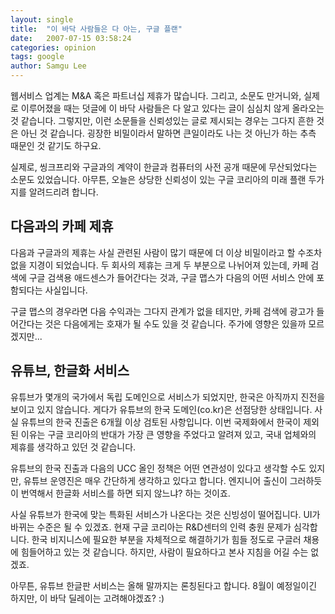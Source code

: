 ```yaml
---
layout: single
title:  "이 바닥 사람들은 다 아는, 구글 플랜"
date:   2007-07-15 03:58:24
categories: opinion
tags: google
author: Samgu Lee
---
```

웹서비스 업계는 M&A 혹은 파트너십 제휴가 많습니다. 그리고, 소문도 만거니와, 실제로 이루어졌을 때는 덧글에 이 바닥 사람들은 다 알고 있다는 글이 심심치 않게 올라오는 것 같습니다. 그렇지만, 이런 소문들을 신뢰성있는 글로 제시되는 경우는 그다지 흔한 것은 아닌 것 같습니다. 굉장한 비밀이라서 말하면 큰일이라도 나는 것 아닌가 하는 추측 때문인 것 같기도 하구요.

실제로, 씽크프리와 구글과의 계약이 한글과 컴퓨터의 사전 공개 때문에 무산되었다는 소문도 있었습니다. 아무튼, 오늘은 상당한 신뢰성이 있는 구글 코리아의 미래 플랜 두가지를 알려드리려 합니다.

## 다음과의 카페 제휴

다음과 구글과의 제휴는 사실 관련된 사람이 많기 때문에 더 이상 비밀이라고 할 수조차 없을 지경이 되었습니다. 두 회사의 제휴는 크게 두 부분으로 나뉘어져 있는데, 카페 검색에 구글 검색용 애드센스가 들어간다는 것과, 구글 맵스가 다음의 어떤 서비스 안에 포함되다는 사실입니다.

구글 맵스의 경우라면 다음 수익과는 그다지 관계가 없을 테지만, 카페 검색에 광고가 들어간다는 것은 다음에게는 호재가 될 수도 있을 것 같습니다. 주가에 영향은 있을까 모르겠지만...

## 유튜브, 한글화 서비스

유튜브가 몇개의 국가에서 독립 도메인으로 서비스가 되었지만, 한국은 아직까지 진전을 보이고 있지 않습니다. 게다가 유튜브의 한국 도메인(co.kr)은 선점당한 상태입니다. 사실 유튜브의 한국 진출은 6개월 이상 검토된 사항입니다. 이번 국제화에서 한국이 제외된 이유는 구글 코리아의 반대가 가장 큰 영향을 주었다고 알려져 있고, 국내 업체와의 제휴를 생각하고 있던 것 같습니다.

유튜브의 한국 진출과 다음의 UCC 올인 정책은 어떤 연관성이 있다고 생각할 수도 있지만, 유튜브 운영진은 매우 간단하게 생각하고 있다고 합니다. 엔지니어 출신이 그러하듯이 번역해서 한글화 서비스를 하면 되지 않느냐? 하는 것이죠.

사실 유튜브가 한국에 맞는 특화된 서비스가 나온다는 것은 신빙성이 떨어집니다. UI가 바뀌는 수준은 될 수 있겠죠. 현재 구글 코리아는 R&D센터의 인력 충원 문제가 심각합니다. 한국 비지니스에 필요한 부분을 자체적으로 해결하기가 힘들 정도로 구글러 채용에 힘들어하고 있는 것 같습니다. 하지만, 사람이 필요하다고 본사 지침을 어길 수는 없겠죠.

아무튼, 유튜브 한글판 서비스는 올해 말까지는 론칭된다고 합니다. 8월이 예정일이긴 하지만, 이 바닥 딜레이는 고려해야겠죠? :)
